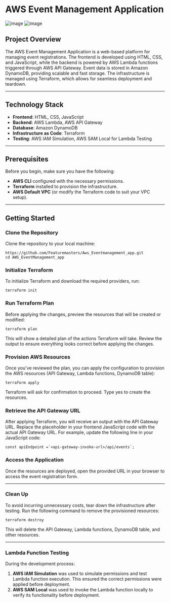 # AWS Event Management Application
![image](https://github.com/user-attachments/assets/cdb3f837-14d5-43f8-92d8-d646433c70c1)
 ![image](https://github.com/user-attachments/assets/18877458-1e3f-47c2-b6e1-b20c8e041b88)


## Project Overview

The AWS Event Management Application is a web-based platform for managing event registrations. The frontend is developed using HTML, CSS, and JavaScript, while the backend is powered by AWS Lambda functions triggered through AWS API Gateway. Event data is stored in Amazon DynamoDB, providing scalable and fast storage. The infrastructure is managed using Terraform, which allows for seamless deployment and teardown.

________________________________________
## Technology Stack
- **Frontend**: HTML, CSS, JavaScript
- **Backend**: AWS Lambda, AWS API Gateway
- **Database**: Amazon DynamoDB
- **Infrastructure as Code**: Terraform
- **Testing**: AWS IAM Simulation, AWS SAM Local for Lambda Testing
________________________________________
## Prerequisites
Before you begin, make sure you have the following:
- **AWS CLI** configured with the necessary permissions.
- **Terraform** installed to provision the infrastructure.
- **AWS Default VPC** (or modify the Terraform code to suit your VPC setup).
________________________________________
## Getting Started
### Clone the Repository
Clone the repository to your local machine:
```
https://github.com/Featuremasters/Aws_Eventmanagement_app.git
cd AWS_EventManagement_app
```


### Initialize Terraform
To initialize Terraform and download the required providers, run:
```
terraform init
```

### Run Terraform Plan
Before applying the changes, preview the resources that will be created or modified:
```
terraform plan
```
This will show a detailed plan of the actions Terraform will take. Review the output to ensure everything looks correct before applying the changes.

### Provision AWS Resources
Once you've reviewed the plan, you can apply the configuration to provision the AWS resources (API Gateway, Lambda functions, DynamoDB table):
```
terraform apply 
```
Terraform will ask for confirmation to proceed. Type yes to create the resources.

### Retrieve the API Gateway URL
After applying Terraform, you will receive an output with the API Gateway URL. Replace the placeholder <api-gateway-invoke-url> in your frontend JavaScript code with the actual API Gateway URL.
For example, update the following line in your JavaScript code:
```
const apiEndpoint =`<api-gateway-invoke-url>/api/events`;

```

### Access the Application
Once the resources are deployed, open the provided URL in your browser to access the event registration form.
________________________________________

### Clean Up
To avoid incurring unnecessary costs, tear down the infrastructure after testing. Run the following command to remove the provisioned resources:
```
terraform destroy 
```

This will delete the API Gateway, Lambda functions, DynamoDB table, and other resources.
________________________________________

### Lambda Function Testing
During the development process:
1.	**AWS IAM Simulation** was used to simulate permissions and test Lambda function execution. This ensured the correct permissions were applied before deployment.
2.	**AWS SAM Local** was used to invoke the Lambda function locally to verify its functionality before deployment.

